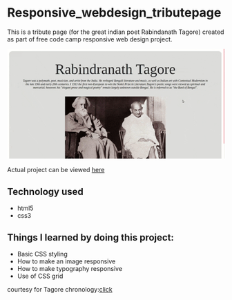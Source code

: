# Responsive_webdesign_tributepage

This is a tribute page (for the great indian poet Rabindanath Tagore) created as part of free code camp responsive web design project.


![](gif/tagore.gif)


Actual project can be viewed <a href="https://codepen.io/soumyas567/full/MWYBYjj">here</a>


## Technology used

- html5
- css3

## Things I learned by doing this project:

- Basic CSS styling
- How to make an image responsive
- How to make typography responsive
- Use of CSS grid


courtesy for Tagore chronology:[click](http://www.angelfire.com/id/mudasir/tagorechrono.html)
